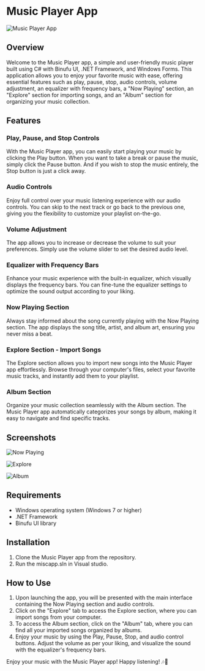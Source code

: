 # Music Player App

![Music Player App]()

## Overview

Welcome to the Music Player app, a simple and user-friendly music player built using C# with Binufu UI, .NET Framework, and Windows Forms. This application allows you to enjoy your favorite music with ease, offering essential features such as play, pause, stop, audio controls, volume adjustment, an equalizer with frequency bars, a "Now Playing" section, an "Explore" section for importing songs, and an "Album" section for organizing your music collection.

## Features

### Play, Pause, and Stop Controls

With the Music Player app, you can easily start playing your music by clicking the Play button. When you want to take a break or pause the music, simply click the Pause button. And if you wish to stop the music entirely, the Stop button is just a click away.

### Audio Controls

Enjoy full control over your music listening experience with our audio controls. You can skip to the next track or go back to the previous one, giving you the flexibility to customize your playlist on-the-go.

### Volume Adjustment

The app allows you to increase or decrease the volume to suit your preferences. Simply use the volume slider to set the desired audio level.

### Equalizer with Frequency Bars

Enhance your music experience with the built-in equalizer, which visually displays the frequency bars. You can fine-tune the equalizer settings to optimize the sound output according to your liking.

### Now Playing Section

Always stay informed about the song currently playing with the Now Playing section. The app displays the song title, artist, and album art, ensuring you never miss a beat.

### Explore Section - Import Songs

The Explore section allows you to import new songs into the Music Player app effortlessly. Browse through your computer's files, select your favorite music tracks, and instantly add them to your playlist.

### Album Section

Organize your music collection seamlessly with the Album section. The Music Player app automatically categorizes your songs by album, making it easy to navigate and find specific tracks.

## Screenshots

![Now Playing](screenshots/now_playing.png)

![Explore](screenshots/explore.png)

![Album](screenshots/album.png)

## Requirements

- Windows operating system (Windows 7 or higher)
- .NET Framework 
- Binufu UI library

## Installation

1. Clone the Music Player app  from the repository.
2. Run the miscapp.sln in Visual studio.

## How to Use

1. Upon launching the app, you will be presented with the main interface containing the Now Playing section and audio controls.
2. Click on the "Explore" tab to access the Explore section, where you can import songs from your computer.
3. To access the Album section, click on the "Album" tab, where you can find all your imported songs organized by albums.
4. Enjoy your music by using the Play, Pause, Stop, and audio control buttons. Adjust the volume as per your liking, and visualize the sound with the equalizer's frequency bars.



Enjoy your music with the Music Player app! Happy listening! 🎶🎵
